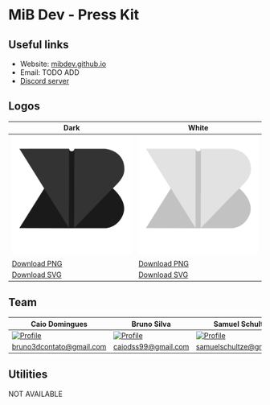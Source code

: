 # MiB Dev - Press Kit

## Useful links

- Website: [mibdev.github.io](https://mibdev.github.io/?utm_source=github&utm_medium=press-kit&utm_campaign=press-kit)
- Email: TODO ADD
- [Discord server](https://discord.gg/m3q75kU)

## Logos

Dark | White
---- | -----
![Logo Dark](./logos/MiB%20-%20Classic%20Logo.png) | ![Logo White](./logos/MiB%20-%20White%20Logo.png)
[Download PNG](./logos/MiB%20-%20Classic%20Logo.png) | [Download PNG](./logos/MiB%20-%20White%20Logo.png)
[Download SVG](./logos/MiB%20-%20Classic%20Logo.svg) | [Download SVG](./logos/MiB%20-%20White%20Logo.svg)

## Team

Caio Domingues | Bruno Silva | Samuel Schultze
-------------- | ----------- | ---------------
[![Profile](https://github.com/BrunoS3D.png?size=200)](https://github.com/BrunoS3D) | [![Profile](https://github.com/caiodomingues.png?size=200)](https://github.com/caiodomingues) | [![Profile](https://github.com/mukaschultze.png?size=200)](https://github.com/mukaschultze)
bruno3dcontato@gmail.com | caiodss99@gmail.com | samuelschultze@gmail.com

## Utilities

NOT AVAILABLE
